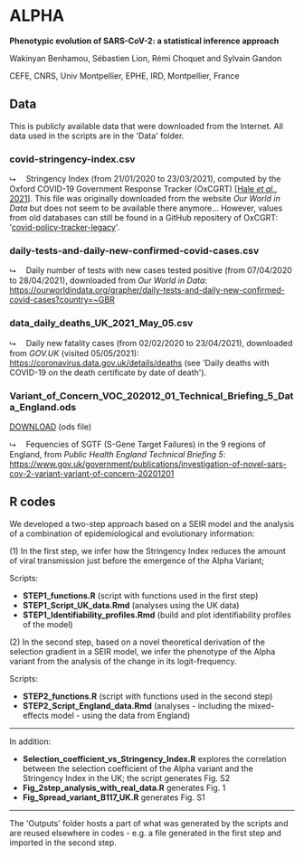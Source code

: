 # ALPHA

**Phenotypic evolution of SARS-CoV-2: a statistical inference approach**

Wakinyan Benhamou, Sébastien Lion, Rémi Choquet and Sylvain Gandon

CEFE, CNRS, Univ Montpellier, EPHE, IRD, Montpellier, France

## Data

This is publicly available data that were downloaded from the Internet. All data used in the scripts are in the 'Data' folder. 

### covid-stringency-index.csv

&#11169;&emsp; Stringency Index (from 21/01/2020 to 23/03/2021), computed by the Oxford COVID-19 Government Response Tracker (OxCGRT) [[Hale *et al.*, 2021](https://doi.org/10.1038/s41562-021-01079-8)]. This file was originally downloaded from the website *Our World in Data* but does not seem to be available there anymore... However, values from old databases can still be found in a GitHub repositery of OxCGRT: '[covid-policy-tracker-legacy](https://github.com/OxCGRT/covid-policy-tracker-legacy)'.

### daily-tests-and-daily-new-confirmed-covid-cases.csv

&#11169;&emsp; Daily number of tests with new cases tested positive (from 07/04/2020 to 28/04/2021), downloaded from *Our World in Data*:
https://ourworldindata.org/grapher/daily-tests-and-daily-new-confirmed-covid-cases?country=~GBR

### data_daily_deaths_UK_2021_May_05.csv

&#11169;&emsp; Daily new fatality cases (from 02/02/2020 to 23/04/2021), downloaded from *GOV.UK* (visited 05/05/2021):
https://coronavirus.data.gov.uk/details/deaths (see 'Daily deaths with COVID-19 on the death certificate by date of death').

### Variant_of_Concern_VOC_202012_01_Technical_Briefing_5_Data_England.ods

[DOWNLOAD](https://assets.publishing.service.gov.uk/government/uploads/system/uploads/attachment_data/file/957631/Variant_of_Concern_VOC_202012_01_Technical_Briefing_5_Data_England.ods) (ods file)

&#11169;&emsp; Fequencies of SGTF (S-Gene Target Failures) in the 9 regions of England, from *Public Health England Technical Briefing 5*:
https://www.gov.uk/government/publications/investigation-of-novel-sars-cov-2-variant-variant-of-concern-20201201

## R codes

We developed a two-step approach based on a SEIR model and the analysis of a combination of epidemiological and evolutionary information:

(1) In the first step, we infer how the Stringency Index reduces the amount of viral transmission just before the emergence of the Alpha Variant;

Scripts:
- **STEP1_functions.R** (script with functions used in the first step)
- **STEP1_Script_UK_data.Rmd** (analyses using the UK data)
- **STEP1_Identifiability_profiles.Rmd** (build and plot identifiability profiles of the model)

(2) In the second step, based on a novel theoretical derivation of the selection gradient in a SEIR model, we infer the phenotype of the Alpha variant from the analysis of the change in its logit-frequency.

Scripts:
- **STEP2_functions.R** (script with functions used in the second step)
- **STEP2_Script_England_data.Rmd** (analyses - including the mixed-effects model - using the data from England)

---

In addition:

- **Selection_coefficient_vs_Stringency_Index.R** explores the correlation between the selection coefficient of the Alpha variant and the Stringency Index in the UK; the script generates Fig. S2
- **Fig_2step_analysis_with_real_data.R** generates Fig. 1
- **Fig_Spread_variant_B117_UK.R** generates Fig. S1

---

The 'Outputs' folder hosts a part of what was generated by the scripts and are reused elsewhere in codes - e.g. a file generated in the first step and imported in the second step.
